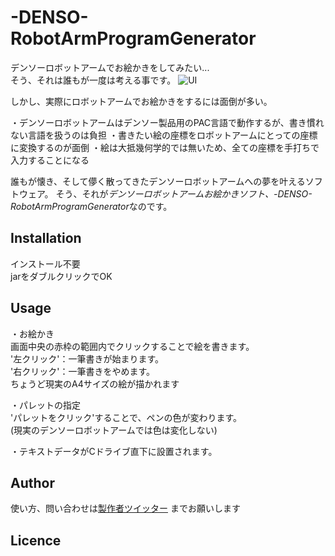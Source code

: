 # -DENSO-RobotArmProgramGenerator
デンソーロボットアームでお絵かきをしてみたい...  
そう、それは誰もが一度は考える事です。
![UI](https://github.com/OkanoShogo0903/-JAVA-/blob/master/image.jpg-large "イメージ画像")

しかし、実際にロボットアームでお絵かきをするには面倒が多い。  

・デンソーロボットアームはデンソー製品用のPAC言語で動作するが、書き慣れない言語を扱うのは負担
・書きたい絵の座標をロボットアームにとっての座標に変換するのが面倒
・絵は大抵幾何学的では無いため、全ての座標を手打ちで入力することになる

誰もが懐き、そして儚く散ってきたデンソーロボットアームへの夢を叶えるソフトウェア。
そう、それが*デンソーロボットアームお絵かきソフト、-DENSO-RobotArmProgramGenerator*なのです。

## Installation
インストール不要  
jarをダブルクリックでOK

## Usage
・お絵かき  
画面中央の赤枠の範囲内でクリックすることで絵を書きます。  
'左クリック'：一筆書きが始まります。  
'右クリック'：一筆書きをやめます。  
ちょうど現実のA4サイズの絵が描かれます  
  
・パレットの指定  
'パレットをクリック'することで、ペンの色が変わります。  
  (現実のデンソーロボットアームでは色は変化しない)  
  
・テキストデータがCドライブ直下に設置されます。  

## Author
使い方、問い合わせは[製作者ツイッター](https://twitter.com/okanosyogo)
までお願いします

## Licence


